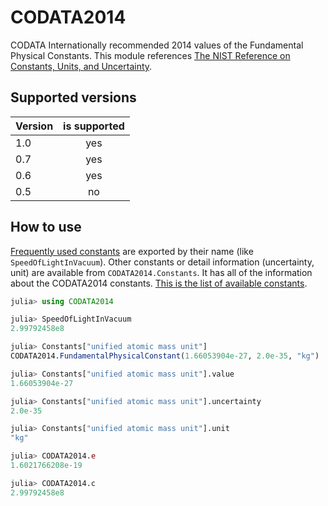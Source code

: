 # CODATA2014

CODATA Internationally recommended 2014 values of the Fundamental Physical Constants.
This module references [The NIST Reference on Constants, Units, and Uncertainty](https://physics.nist.gov/cuu/Constants/).

## Supported versions

| Version | is supported |
|:---|:---:|
| 1.0 | yes |
| 0.7 | yes |
| 0.6 | yes |
| 0.5 | no |

## How to use

[Frequently used constants](https://physics.nist.gov/cgi-bin/cuu/Category?view=html&Frequently+used+constants.x=68&Frequently+used+constants.y=17) are exported by their name (like `SpeedOfLightInVacuum`). Other constants or detail information (uncertainty, unit) are available from `CODATA2014.Constants`. It has all of the information about the CODATA2014 constants. [This is the list of available constants](https://github.com/Paalon/CODATA2014.jl/blob/master/src/allascii.csv).

```julia
julia> using CODATA2014

julia> SpeedOfLightInVacuum
2.99792458e8

julia> Constants["unified atomic mass unit"]
CODATA2014.FundamentalPhysicalConstant(1.66053904e-27, 2.0e-35, "kg")

julia> Constants["unified atomic mass unit"].value
1.66053904e-27

julia> Constants["unified atomic mass unit"].uncertainty
2.0e-35

julia> Constants["unified atomic mass unit"].unit
"kg"

julia> CODATA2014.e
1.6021766208e-19

julia> CODATA2014.c
2.99792458e8
```
